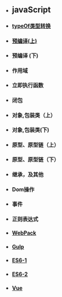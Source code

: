 
- ## javaScript


          
      
   
  
- ####  [typeOf类型转换](https://github.com/yuxl01/read-Notes/blob/master/vedio/.JavaScript/TypeOf%20%E7%B1%BB%E5%9E%8B%E8%BD%AC%E6%8D%A2.md)
- #### [预编译(上)](.JavaScript/函数作用域(上).md)
- #### 预编译 (下)
- #### 作用域 
- #### 立即执行函数
- #### 闭包
- #### 对象,包装类（上）
- #### 对象,包装类(下)
- #### 原型、原型链（上）
- #### 原型、原型链（下）
- #### 继承，及其他
- #### Dom操作
- #### 事件 
- #### 正则表达式
- #### [WebPack](.JavaScript/WebPack.md)
- #### [Gulp](.JavaScript/gulp.md)
- #### [ES6-1](.JavaScript/es6_1.md)
- #### [ES6-2](.JavaScript/es6_2.md)
- #### [Vue](.JavaScript/vue_1.md)

